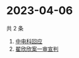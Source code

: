 # 2023-04-06

共 2 条

<!-- BEGIN -->
<!-- 最后更新时间 Thu Apr 06 2023 07:09:02 GMT+0800 (China Standard Time) -->

1. [中电科回应](https://www.zhihu.com/search?q=中电科回应)
1. [翟欣欣案一审宣判](https://www.zhihu.com/search?q=翟欣欣案一审宣判)

<!-- END -->
